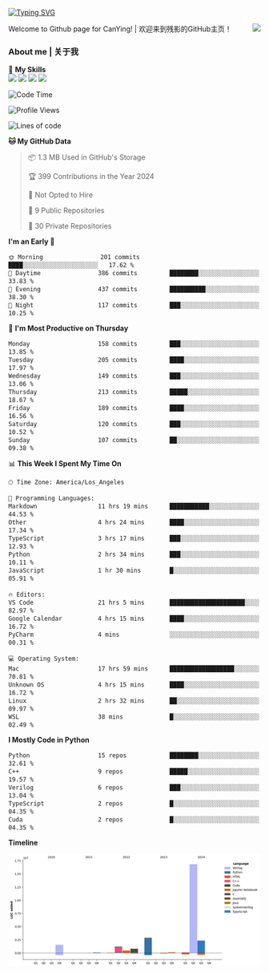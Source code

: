 [![Typing SVG](https://readme-typing-svg.herokuapp.com?size=25&duration=3500&color=00FFFF&vCenter=true&width=250&height=40&lines=Hi+Welcome+%F0%9F%91%8B%F0%9F%8F%BB;I'm+CanYing|残影)](https://git.io/typing-svg)

<a href="#">
  <img align="right" src="https://github-readme-stats.vercel.app/api?username=CanYing0913&count_private=true&rank_icon=github&show_icons=true&bg_color=15,f2f7fd,E0EAFC&" />
</a>

Welcome to Github page for CanYing! | 欢迎来到残影的GitHub主页！

### About me | 关于我

🌟 **My Skills**  
![](https://img.shields.io/badge/-C-A8B9CC?style=flat-square&logo=C&logoColor=fff)
![](https://img.shields.io/badge/-C++-00599C?style=flat-square&logo=Cpp&logoColor=fff)
![](https://img.shields.io/badge/-Python-3776AB?style=flat-square&logo=Python&logoColor=fff)
![](https://img.shields.io/badge/-Linux-000000?style=flat-square&logo=Linux&logoColor=fff)

<!--START_SECTION:waka-->
![Code Time](http://img.shields.io/badge/Code%20Time-504%20hrs%2046%20mins-blue)

![Profile Views](http://img.shields.io/badge/Profile%20Views-5-blue)

![Lines of code](https://img.shields.io/badge/From%20Hello%20World%20I%27ve%20Written-26.3%20million%20lines%20of%20code-blue)

**🐱 My GitHub Data** 

> 📦 1.3 MB Used in GitHub's Storage 
 > 
> 🏆 399 Contributions in the Year 2024
 > 
> 🚫 Not Opted to Hire
 > 
> 📜 9 Public Repositories 
 > 
> 🔑 30 Private Repositories 
 > 
**I'm an Early 🐤** 

```text
🌞 Morning                201 commits         ████░░░░░░░░░░░░░░░░░░░░░   17.62 % 
🌆 Daytime                386 commits         ████████░░░░░░░░░░░░░░░░░   33.83 % 
🌃 Evening                437 commits         ██████████░░░░░░░░░░░░░░░   38.30 % 
🌙 Night                  117 commits         ███░░░░░░░░░░░░░░░░░░░░░░   10.25 % 
```
📅 **I'm Most Productive on Thursday** 

```text
Monday                   158 commits         ███░░░░░░░░░░░░░░░░░░░░░░   13.85 % 
Tuesday                  205 commits         ████░░░░░░░░░░░░░░░░░░░░░   17.97 % 
Wednesday                149 commits         ███░░░░░░░░░░░░░░░░░░░░░░   13.06 % 
Thursday                 213 commits         █████░░░░░░░░░░░░░░░░░░░░   18.67 % 
Friday                   189 commits         ████░░░░░░░░░░░░░░░░░░░░░   16.56 % 
Saturday                 120 commits         ███░░░░░░░░░░░░░░░░░░░░░░   10.52 % 
Sunday                   107 commits         ██░░░░░░░░░░░░░░░░░░░░░░░   09.38 % 
```


📊 **This Week I Spent My Time On** 

```text
🕑︎ Time Zone: America/Los_Angeles

💬 Programming Languages: 
Markdown                 11 hrs 19 mins      ███████████░░░░░░░░░░░░░░   44.53 % 
Other                    4 hrs 24 mins       ████░░░░░░░░░░░░░░░░░░░░░   17.34 % 
TypeScript               3 hrs 17 mins       ███░░░░░░░░░░░░░░░░░░░░░░   12.93 % 
Python                   2 hrs 34 mins       ███░░░░░░░░░░░░░░░░░░░░░░   10.11 % 
JavaScript               1 hr 30 mins        █░░░░░░░░░░░░░░░░░░░░░░░░   05.91 % 

🔥 Editors: 
VS Code                  21 hrs 5 mins       █████████████████████░░░░   82.97 % 
Google Calendar          4 hrs 15 mins       ████░░░░░░░░░░░░░░░░░░░░░   16.72 % 
PyCharm                  4 mins              ░░░░░░░░░░░░░░░░░░░░░░░░░   00.31 % 

💻 Operating System: 
Mac                      17 hrs 59 mins      ██████████████████░░░░░░░   70.81 % 
Unknown OS               4 hrs 15 mins       ████░░░░░░░░░░░░░░░░░░░░░   16.72 % 
Linux                    2 hrs 32 mins       ██░░░░░░░░░░░░░░░░░░░░░░░   09.97 % 
WSL                      38 mins             █░░░░░░░░░░░░░░░░░░░░░░░░   02.49 % 
```

**I Mostly Code in Python** 

```text
Python                   15 repos            ████████░░░░░░░░░░░░░░░░░   32.61 % 
C++                      9 repos             █████░░░░░░░░░░░░░░░░░░░░   19.57 % 
Verilog                  6 repos             ███░░░░░░░░░░░░░░░░░░░░░░   13.04 % 
TypeScript               2 repos             █░░░░░░░░░░░░░░░░░░░░░░░░   04.35 % 
Cuda                     2 repos             █░░░░░░░░░░░░░░░░░░░░░░░░   04.35 % 
```



**Timeline**

![Lines of Code chart](https://raw.githubusercontent.com/CanYing0913/CanYing0913/master/assets/bar_graph.png)


<!--END_SECTION:waka-->
